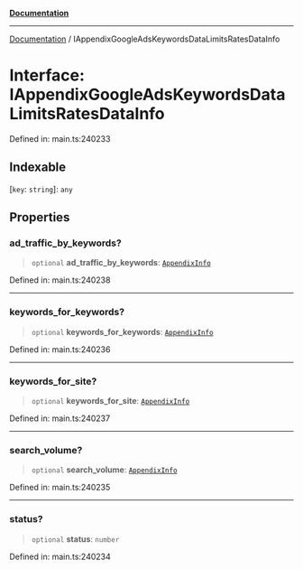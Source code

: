 [**Documentation**](../README.md)

***

[Documentation](../README.md) / IAppendixGoogleAdsKeywordsDataLimitsRatesDataInfo

# Interface: IAppendixGoogleAdsKeywordsDataLimitsRatesDataInfo

Defined in: main.ts:240233

## Indexable

\[`key`: `string`\]: `any`

## Properties

### ad\_traffic\_by\_keywords?

> `optional` **ad\_traffic\_by\_keywords**: [`AppendixInfo`](../classes/AppendixInfo.md)

Defined in: main.ts:240238

***

### keywords\_for\_keywords?

> `optional` **keywords\_for\_keywords**: [`AppendixInfo`](../classes/AppendixInfo.md)

Defined in: main.ts:240236

***

### keywords\_for\_site?

> `optional` **keywords\_for\_site**: [`AppendixInfo`](../classes/AppendixInfo.md)

Defined in: main.ts:240237

***

### search\_volume?

> `optional` **search\_volume**: [`AppendixInfo`](../classes/AppendixInfo.md)

Defined in: main.ts:240235

***

### status?

> `optional` **status**: `number`

Defined in: main.ts:240234

